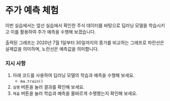# 주가 예측 체험
이번 실습에서는 앞선 실습에서 확인한 주식 데이터를 바탕으로 딥러닝 모델을 학습시키고 이를 활용하여 주가 예측을 수행해 보겠습니다.

출력된 그래프는 2020년 7월 1일부터 30일까지의 종가를 비교하는 그래프로 파란선은 실제값을 의미하며, 노란선은 예측값을 의미합니다.

### 지시 사항
1. 아래 코드를 사용하여 딥러닝 모델의 학습과 예측을 수행해 보세요.
    - `ma.train()`
2. `실행` 버튼을 눌러 결과를 확인해 보세요.
3. `제출` 버튼을 눌러 학습과 예측을 올바르게 수행했는지 확인해 보세요.
